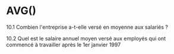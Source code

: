 # AVG()
10.1 Combien l'entreprise a-t-elle versé en moyenne aux salariés ?

10.2 Quel est le salaire annuel moyen versé aux employés qui ont commencé à travailler après le 1er janvier 1997
